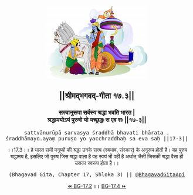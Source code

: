 <center><img src="../../asset/BG.png" alt="#API #bhagavadgitaapi #slok #nodejs #js #api #gitaapi #krishna #hinduism #vedic #ISKCON #shreemadbhagavadgita #technology"/>
<h2>||श्रीमद्‍भगवद्‍-गीता १७.३||</h2>
<h3>सत्त्वानुरूपा सर्वस्य श्रद्धा भवति भारत |<br/>श्रद्धामयोऽयं पुरुषो यो यच्छ्रद्धः स एव सः ||१७-३||</h3>
<pre>sattvānurūpā sarvasya śraddhā bhavati bhārata .<br/>śraddhāmayo.ayaṃ puruṣo yo yacchraddhaḥ sa eva saḥ ||17-3||</pre>
<p>।।17.3।। हे भारत सभी मनुष्यों की श्रद्धा उनके सत्त्व (स्वभाव, संस्कार) के अनुरूप होती है। यह पुरुष श्रद्धामय है, इसलिए जो पुरुष जिस श्रद्धा वाला है वह स्वयं भी वही है अर्थात् जैसी जिसकी श्रद्धा वैसा ही उसका स्वरूप होता है।।</p>
<pre>(Bhagavad Gita, Chapter 17, Shloka 3) || <a href="https://twitter.com/bhagavadgitaapi">@BhagavadGitaApi</a></pre><a href="../../17/2">⏪  BG-17.2</a><b>        ।।        </b><a href="../../17/4">BG-17.4  ⏩</a></center></center>